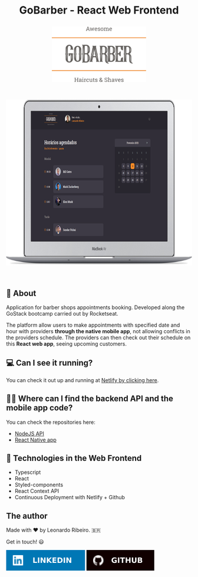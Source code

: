 # <p align="center">GoBarber - React Web Frontend</p>

<p align="center"><a href="https://gobarber-web-react.netlify.app/" target="_blank"><img src=".readmeImages/logo-gray-darker-text.svg" height="150"/></a></p>
<br />

<p align="center"><a href="https://gobarber-web-react.netlify.app/" target="_blank"><img src=".readmeImages/dashboard_zoom_macbook.png" height="450"/></a></p>
<br/>

## :notebook_with_decorative_cover: About

Application for barber shops appointments booking. Developed along the GoStack bootcamp carried out by Rocketseat.

The platform allow users to make appointments with specified date and hour with providers **through the native mobile app**, not allowing conflicts in the providers schedule. The providers can then check out their schedule on this **React web app**, seeing upcoming customers.

## :computer: Can I see it running?

You can check it out up and running at [Netlify by clicking here](https://gobarber-web-react.netlify.app/).

## :technologist: Where can I find the backend API and the mobile app code?

You can check the repositories here:

- [NodeJS API](https://github.com/leonardorib/gobarber-api)
- [React Native app](https://github.com/leonardorib/gobarber-mobile)

## :rocket: Technologies in the Web Frontend

- Typescript
- React
- Styled-components
- React Context API
- Continuous Deployment with Netlify + Github

## The author

Made with :heart: by Leonardo Ribeiro. :brazil:

Get in touch! :smiley:

[<img src=".readmeImages/linkedin-badge.svg"/>](https://www.linkedin.com/in/leonardorib/) [<img src=".readmeImages/github-badge.svg"/>](https://github.com/leonardorib)
